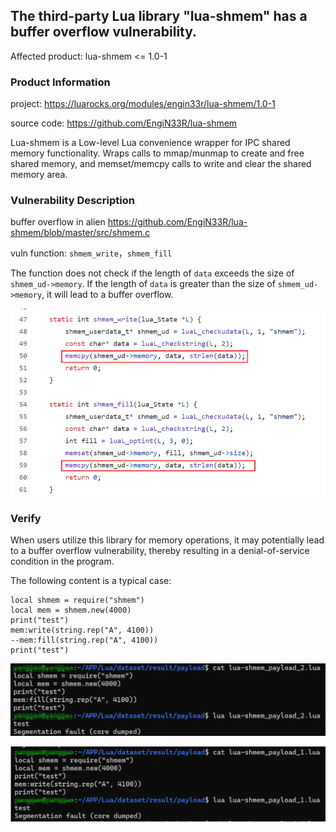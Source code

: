 

## The third-party Lua library "lua-shmem" has a buffer overflow vulnerability.

Affected product: lua-shmem <= 1.0-1

### Product Information

project: https://luarocks.org/modules/engin33r/lua-shmem/1.0-1

source code: https://github.com/EngiN33R/lua-shmem

Lua-shmem is a Low-level Lua convenience wrapper for IPC shared memory functionality. Wraps calls to mmap/munmap to create and free shared memory, and memset/memcpy calls to write and clear the shared memory area.

### Vulnerability Description

buffer overflow in alien https://github.com/EngiN33R/lua-shmem/blob/master/src/shmem.c

vuln function: `shmem_write`，`shmem_fill`

The function does not check if the length of `data` exceeds the size of `shmem_ud->memory`. If the length of `data` is greater than the size of `shmem_ud->memory`, it will lead to a buffer overflow.

![1](img/1.png)

### Verify

When users utilize this library for memory operations, it may potentially lead to a buffer overflow vulnerability, thereby resulting in a denial-of-service condition in the program.

The following content is a typical case:

```
local shmem = require("shmem")
local mem = shmem.new(4000)
print("test")
mem:write(string.rep("A", 4100))
--mem:fill(string.rep("A", 4100))
print("test")
```

![2](img/2.png)

![3](img/3.png)